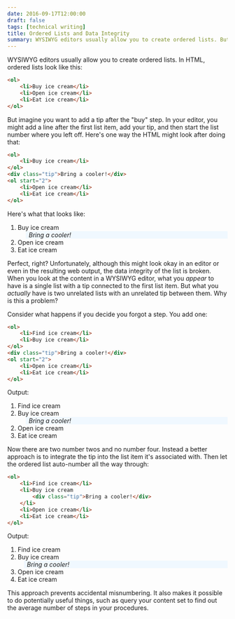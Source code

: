 ```yaml
---
date: 2016-09-17T12:00:00
draft: false
tags: [technical writing]
title: Ordered Lists and Data Integrity
summary: WYSIWYG editors usually allow you to create ordered lists. But you should avoid letting your editor break your list's integrity.
---
```



WYSIWYG editors usually allow you to create ordered lists. In HTML, ordered lists look like this:

``` html
<ol>
	<li>Buy ice cream</li>
	<li>Open ice cream</li>
	<li>Eat ice cream</li>
</ol>
```

But imagine you want to add a tip after the "buy" step. In your editor, you might add a line after the first list item, add your tip, and then start the list number where you left off. Here's one way the HTML might look after doing that:

``` html
<ol>
	<li>Buy ice cream</li>
</ol>
<div class="tip">Bring a cooler!</div>
<ol start="2">
	<li>Open ice cream</li>
	<li>Eat ice cream</li>
</ol>
```

Here's what that looks like:
<ol>
	<li>Buy ice cream</li>
</ol>

<div style="margin: -1em 0 -1em 3em; padding-left: .5em; background: aliceblue; font-style: italic;"><p>Bring a cooler!</p></div>

<ol start="2">
	<li>Open ice cream</li>
	<li>Eat ice cream</li>
</ol>

Perfect, right? Unfortunately, although this might look okay in an editor or even in the resulting web output, the data integrity of the list is broken. When you look at the content in a WYSIWYG editor, what you _appear_ to have is a single list with a tip connected to the first list item. But what you _actually_ have is two unrelated lists with an unrelated tip between them. Why is this a problem?

Consider what happens if you decide you forgot a step. You add one:

``` html
<ol>
	<li>Find ice cream</li>
	<li>Buy ice cream</li>
</ol>
<div class="tip">Bring a cooler!</div>
<ol start="2">
	<li>Open ice cream</li>
	<li>Eat ice cream</li>
</ol>
```

Output:

<ol>
	<li>Find ice cream</li>
	<li>Buy ice cream</li>
</ol>

<div style="margin: -1em 0 -1em 3em; padding-left: .5em; background: aliceblue; font-style: italic;"><p>Bring a cooler!</p></div>

<ol start="2">
	<li>Open ice cream</li>
	<li>Eat ice cream</li>
</ol>

Now there are two number twos and no number four. Instead a better approach is to integrate the tip into the list item it's associated with. Then let the ordered list auto-number all the way through:

``` html
<ol>
	<li>Find ice cream</li>
	<li>Buy ice cream
		<div class="tip">Bring a cooler!</div>
	</li>
	<li>Open ice cream</li>
	<li>Eat ice cream</li>
</ol>
```

Output:

<ol>
	<li>Find ice cream</li>
	<li>Buy ice cream
<div style="margin-left: 1em; padding-left: .5em; background: aliceblue; font-style: italic;">Bring a cooler!</div></li>
	<li>Open ice cream</li>
	<li>Eat ice cream</li>
</ol>

This approach prevents accidental misnumbering. It also makes it possible to do potentially useful things, such as query your content set to find out the average number of steps in your procedures.
